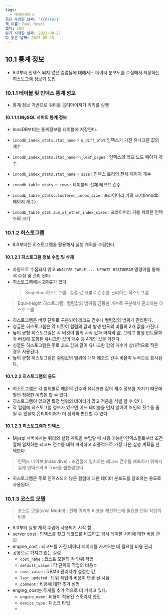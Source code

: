 ```yaml
---
tags:
  - 데이터베이스
최근 수정한 날짜: "{{date}}"
책 이름: Real Mysql
챕터: 10장
읽기 시작한 날짜: 2023-09-27
다 읽은 날짜: 2023-09-28
---
```


## 10.1 통계 정보
- 8.0부터 인덱스 되지 않은 컬럼들에 대해서도 데이터 분포도를 수집해서 저장하는 히스토그램 정보가 도입

### 10.1.1 테이블 및 인덱스 통계 정보
- 통계 정보 기반으로 쿼리를 옵티마이저가 쿼리를 실행

#### 10.1.1.1 MySQL 서버의 통계 정보
- InnoDB부터는 통계정보를 테이블에 저장한다.

 - `innodb_index_stats.stat_name` =  `n_diff_pfx%` 인덱스가 가진 유니크한 값의 개수
 - `innodb_index_stats.stat_name`=`n_leaf_pages` : 인덱스의 리프 노드 페이지 개수
 - `innodb_index_stats.stat_name` = `size` : 인덱스 트리의 전체 페이지 개수
 - `innodb_table_stats.n_rows` : 테이블의 전체 레코드 건수
 - `innodb_table_stats.clustered_index_size` : 프라이머리 키의 크기(innodb 페이지 개수)
 - `innodb_table_stat.sum_of_other_index_sizes` : 프라이머리 키를 제외한 인덱스의 크기

### 10.1.2 히스토그램

- 8.0부터는 히스토그램을 활용해서 실행 계획을 수립한다.

#### 10.1.2.1 히스토그램 정보 수집 및 삭제
- 자동으로 수집되지 않고 `ANALYZE TABLE ... UPDATE HISTOGRAM` 명령어를 통해서 수집 및 관리 된다.
- 히스토그램에는 2종류가 있다.
	> Singleton 히스토그램 : 컬럼 값 개별로 건수를 관리하는 히스토그램

>	Equi-height 히스토그램 : 컬럼값의 범위를 균등한 개수로 구분해서 관리하는 히스토그램

- 히스토그램은 버킷 단위로 구분되어 레코드 건수나 컬럼값의 범위가 관리된다.
- 싱글톤 히스토그램은 각 버킷이 컬럼의 값과 발생 빈도의 비율의 2개 값을 가진다.
- 높이 균형 히스토그램은 각 버킷이 범위 시작 값과 마지막 값, 그리고 발생 빈도율과 각 버킷에 포함된 유니크한 값의 개수 등 4개의 값을 가진다.
- 싱글톤 히스토그램은 주로 코드 값과 같이 유니크한 값의 개수가 상대적으로 적은 경우 사용된다.
- 높이 균형 히스토그램은 컬럼값의 범위에 대해 레코드 건수 비율이 누적으로 표시된다,

#### 10.1.2.2 히스토그램의 용도

- 히스토그램은 각 범위별로 레콛의 건수와 유니크한 값의 개수 정보를 가지기 때문에 훨씬 정확한 예측을 할 수 있다.
- 히스토그램이 있으면 특정 범위의 데이터가 많고 적음을 식별 할 수 있다.
- 각 컬럼에 히스토그램 정보가 있으면 어느 테이블을 먼저 읽어야 조인의 횟수를 줄일 수 있을지 옵티마이저가 더 정확히 판단할 수 있다..

#### 10.1.2.3 히스토그램과 인덱스
- Mysql 서버에서는 쿼리의 실행 계획을 수립할 때 사용 가능한 인덱스들로부터 조건절에 일치하는 레코드 건수를 대략 파악하고 최종적으로 가장 나은 실행 계획을 선택한다.
> 인덱스 다이브(Index dive) : 조건절에 일치하는 레코드 건수를 예측하기 위해서 실제 인덱스의 B Tree를 샘플링한다.

- 히스토그램은 주로 인덱스되지 않은 컬럼에 대한 데이터 분포도를 참조하는 용도로 사용된다.

### 10.1.3 코스트 모델

> 코스트 모델(cost Model) : 전체 쿼리의 비용을 계산하는데 필요한 단위 작업의 비용

- 8.0부터 실행 계획 수립에 사용되기 시작 함
- server cost : 인덱스를 찾고 레코드를 비교하고 임시 테이블 처리에 대한 비용 관리
- engine_cost : 레코드를 가진 데이터 페이지를 가져오는 데 필요한 비용 관리
- 공통으로 가지고 있는 컬럼
	- `cost_name` : 코스트 모들의 각 단위 작업
	- `default_value` : 각 단위의 작업의 비용ㅇ
	- `cost_value` : DBMS 관리자가 설정한 값
	- `last_updated` : 단위 작업의 비용이 변경 된 시점
	- `comment` : 비용에 대한 추가 설명
- enging_cost는 두개를 추가 적으로 더 가지고 있다.
	- `engine_name` : 비용이 적용된 스토리지 엔진
	- `device_type` : 디스크 타입
	- 